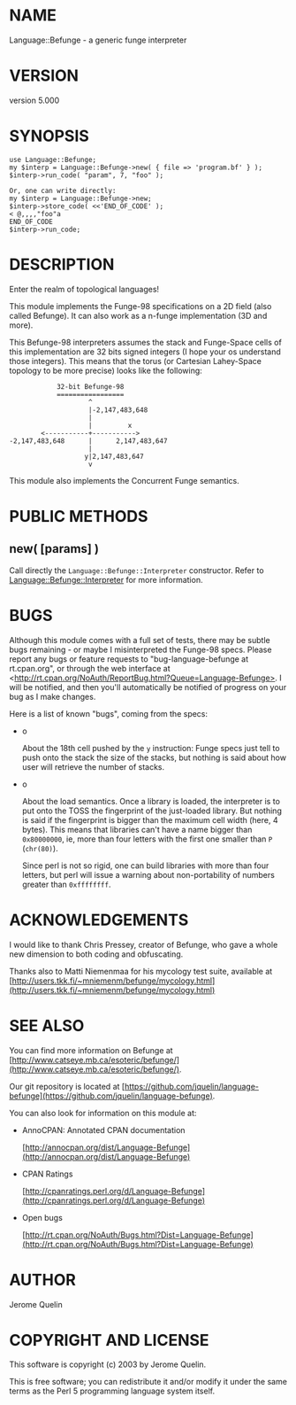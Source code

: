 # NAME

Language::Befunge - a generic funge interpreter

# VERSION

version 5.000

# SYNOPSIS

    use Language::Befunge;
    my $interp = Language::Befunge->new( { file => 'program.bf' } );
    $interp->run_code( "param", 7, "foo" );

    Or, one can write directly:
    my $interp = Language::Befunge->new;
    $interp->store_code( <<'END_OF_CODE' );
    < @,,,,"foo"a
    END_OF_CODE
    $interp->run_code;

# DESCRIPTION

Enter the realm of topological languages!

This module implements the Funge-98 specifications on a 2D field (also
called Befunge). It can also work as a n-funge implementation (3D and
more).

This Befunge-98 interpreters assumes the stack and Funge-Space cells
of this implementation are 32 bits signed integers (I hope your os
understand those integers). This means that the torus (or Cartesian
Lahey-Space topology to be more precise) looks like the following:

                32-bit Befunge-98
                =================
                        ^
                        |-2,147,483,648
                        |
                        |         x
            <-----------+----------->
    -2,147,483,648      |      2,147,483,647
                        |
                       y|2,147,483,647
                        v

This module also implements the Concurrent Funge semantics.

# PUBLIC METHODS

## new( \[params\] )

Call directly the `Language::Befunge::Interpreter` constructor. Refer
to [Language::Befunge::Interpreter](https://metacpan.org/pod/Language::Befunge::Interpreter) for more information.

# BUGS

Although this module comes with a full set of tests, there may be subtle bugs
remaining - or maybe I misinterpreted the Funge-98 specs. Please report any
bugs or feature requests to "bug-language-befunge at rt.cpan.org", or through
the web interface at
&lt;http://rt.cpan.org/NoAuth/ReportBug.html?Queue=Language-Befunge>. I will be
notified, and then you'll automatically be notified of progress on your bug as
I make changes.

Here is a list of known "bugs", coming from the specs:

- o

    About the 18th cell pushed by the `y` instruction: Funge specs just
    tell to push onto the stack the size of the stacks, but nothing is
    said about how user will retrieve the number of stacks.

- o

    About the load semantics. Once a library is loaded, the interpreter is
    to put onto the TOSS the fingerprint of the just-loaded library. But
    nothing is said if the fingerprint is bigger than the maximum cell
    width (here, 4 bytes). This means that libraries can't have a name
    bigger than `0x80000000`, ie, more than four letters with the first
    one smaller than `P` (`chr(80)`).

    Since perl is not so rigid, one can build libraries with more than
    four letters, but perl will issue a warning about non-portability of
    numbers greater than `0xffffffff`.

# ACKNOWLEDGEMENTS

I would like to thank Chris Pressey, creator of Befunge, who gave a
whole new dimension to both coding and obfuscating.

Thanks also to Matti Niemenmaa for his mycology test suite, available at
[http://users.tkk.fi/~mniemenm/befunge/mycology.html](http://users.tkk.fi/~mniemenm/befunge/mycology.html)

# SEE ALSO

You can find more information on Befunge at
[http://www.catseye.mb.ca/esoteric/befunge/](http://www.catseye.mb.ca/esoteric/befunge/).

Our git repository is located at [https://github.com/jquelin/language-befunge](https://github.com/jquelin/language-befunge).

You can also look for information on this module at:

- AnnoCPAN: Annotated CPAN documentation

    [http://annocpan.org/dist/Language-Befunge](http://annocpan.org/dist/Language-Befunge)

- CPAN Ratings

    [http://cpanratings.perl.org/d/Language-Befunge](http://cpanratings.perl.org/d/Language-Befunge)

- Open bugs

    [http://rt.cpan.org/NoAuth/Bugs.html?Dist=Language-Befunge](http://rt.cpan.org/NoAuth/Bugs.html?Dist=Language-Befunge)

# AUTHOR

Jerome Quelin

# COPYRIGHT AND LICENSE

This software is copyright (c) 2003 by Jerome Quelin.

This is free software; you can redistribute it and/or modify it under
the same terms as the Perl 5 programming language system itself.
